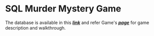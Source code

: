 # SQL Murder Mystery Game
The database is available in this [**_link_**](https://github.com/NUKnightLab/sql-mysteries/blob/master/sql-murder-mystery.db) and refer Game's [**_page_**](https://mystery.knightlab.com/) for game description and walkthrough.
